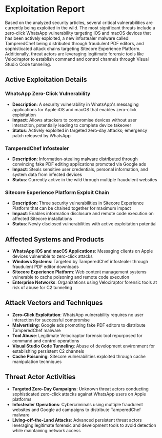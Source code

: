 # Exploitation Report

Based on the analyzed security articles, several critical vulnerabilities are currently being exploited in the wild. The most significant threats include a zero-click WhatsApp vulnerability targeting iOS and macOS devices that has been actively exploited, a new infostealer malware called TamperedChef being distributed through fraudulent PDF editors, and sophisticated attack chains targeting Sitecore Experience Platform. Additionally, threat actors are leveraging legitimate forensic tools like Velociraptor to establish command and control channels through Visual Studio Code tunneling.

## Active Exploitation Details

### WhatsApp Zero-Click Vulnerability
- **Description**: A security vulnerability in WhatsApp's messaging applications for Apple iOS and macOS that enables zero-click exploitation
- **Impact**: Allows attackers to compromise devices without user interaction, potentially leading to complete device takeover
- **Status**: Actively exploited in targeted zero-day attacks; emergency patch released by WhatsApp

### TamperedChef Infostealer
- **Description**: Information-stealing malware distributed through convincing fake PDF editing applications promoted via Google ads
- **Impact**: Steals sensitive user credentials, personal information, and system data from infected devices
- **Status**: Currently active in the wild through multiple fraudulent websites

### Sitecore Experience Platform Exploit Chain
- **Description**: Three security vulnerabilities in Sitecore Experience Platform that can be chained together for maximum impact
- **Impact**: Enables information disclosure and remote code execution on affected Sitecore installations
- **Status**: Newly disclosed vulnerabilities with active exploitation potential

## Affected Systems and Products

- **WhatsApp iOS and macOS Applications**: Messaging clients on Apple devices vulnerable to zero-click attacks
- **Windows Systems**: Targeted by TamperedChef infostealer through fraudulent PDF editor downloads
- **Sitecore Experience Platform**: Web content management systems vulnerable to cache poisoning and remote code execution
- **Enterprise Networks**: Organizations using Velociraptor forensic tools at risk of abuse for C2 tunneling

## Attack Vectors and Techniques

- **Zero-Click Exploitation**: WhatsApp vulnerability requires no user interaction for successful compromise
- **Malvertising**: Google ads promoting fake PDF editors to distribute TamperedChef malware
- **Tool Abuse**: Legitimate Velociraptor forensic tool repurposed for command and control operations
- **Visual Studio Code Tunneling**: Abuse of development environment for establishing persistent C2 channels
- **Cache Poisoning**: Sitecore vulnerabilities exploited through cache manipulation techniques

## Threat Actor Activities

- **Targeted Zero-Day Campaigns**: Unknown threat actors conducting sophisticated zero-click attacks against WhatsApp users on Apple platforms
- **Infostealer Operations**: Cybercriminals using multiple fraudulent websites and Google ad campaigns to distribute TamperedChef malware
- **Living-off-the-Land Attacks**: Advanced persistent threat actors leveraging legitimate forensic and development tools to avoid detection while maintaining network access